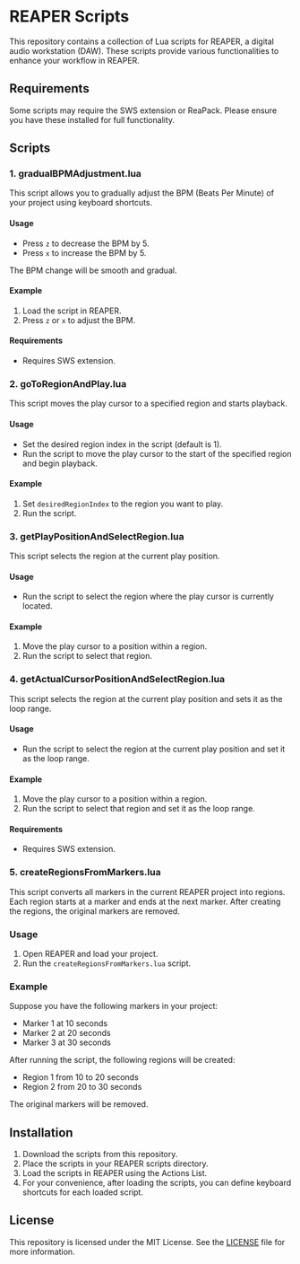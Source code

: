 # REAPER Scripts

This repository contains a collection of Lua scripts for REAPER, a digital audio workstation (DAW). These scripts provide various functionalities to enhance your workflow in REAPER.

## Requirements

Some scripts may require the SWS extension or ReaPack. Please ensure you have these installed for full functionality.

## Scripts

### 1. gradualBPMAdjustment.lua

This script allows you to gradually adjust the BPM (Beats Per Minute) of your project using keyboard shortcuts.

#### Usage

- Press `z` to decrease the BPM by 5.
- Press `x` to increase the BPM by 5.

The BPM change will be smooth and gradual.

#### Example

1. Load the script in REAPER.
2. Press `z` or `x` to adjust the BPM.

#### Requirements

- Requires SWS extension.

### 2. goToRegionAndPlay.lua

This script moves the play cursor to a specified region and starts playback.

#### Usage

- Set the desired region index in the script (default is 1).
- Run the script to move the play cursor to the start of the specified region and begin playback.

#### Example

1. Set `desiredRegionIndex` to the region you want to play.
2. Run the script.

### 3. getPlayPositionAndSelectRegion.lua

This script selects the region at the current play position.

#### Usage

- Run the script to select the region where the play cursor is currently located.

#### Example

1. Move the play cursor to a position within a region.
2. Run the script to select that region.

### 4. getActualCursorPositionAndSelectRegion.lua

This script selects the region at the current play position and sets it as the loop range.

#### Usage

- Run the script to select the region at the current play position and set it as the loop range.

#### Example

1. Move the play cursor to a position within a region.
2. Run the script to select that region and set it as the loop range.

#### Requirements

- Requires SWS extension.

### 5. createRegionsFromMarkers.lua

This script converts all markers in the current REAPER project into regions. Each region starts at a marker and ends at the next marker. After creating the regions, the original markers are removed.

### Usage

1. Open REAPER and load your project.
2. Run the `createRegionsFromMarkers.lua` script.

### Example

Suppose you have the following markers in your project:

- Marker 1 at 10 seconds
- Marker 2 at 20 seconds
- Marker 3 at 30 seconds

After running the script, the following regions will be created:

- Region 1 from 10 to 20 seconds
- Region 2 from 20 to 30 seconds

The original markers will be removed.

## Installation

1. Download the scripts from this repository.
2. Place the scripts in your REAPER scripts directory.
3. Load the scripts in REAPER using the Actions List.
4. For your convenience, after loading the scripts, you can define keyboard shortcuts for each loaded script.

## License

This repository is licensed under the MIT License. See the [LICENSE](LICENSE) file for more information.
